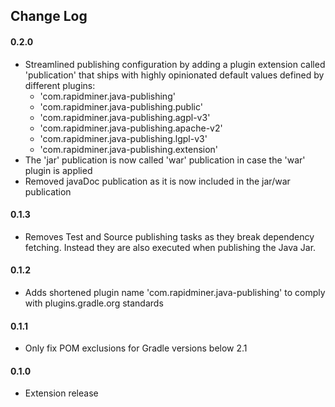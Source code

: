 ## Change Log

#### 0.2.0
* Streamlined publishing configuration by adding a plugin extension called 'publication' that ships with highly opinionated 
  default values defined by different plugins:
    * 'com.rapidminer.java-publishing'
    * 'com.rapidminer.java-publishing.public' 
    * 'com.rapidminer.java-publishing.agpl-v3'
    * 'com.rapidminer.java-publishing.apache-v2'
    * 'com.rapidminer.java-publishing.lgpl-v3'
    * 'com.rapidminer.java-publishing.extension'
* The 'jar' publication is now called 'war' publication in case the 'war' plugin is applied
* Removed javaDoc publication as it is now included in the jar/war publication

#### 0.1.3
* Removes Test and Source publishing tasks as they break dependency fetching. Instead they are also executed when publishing the Java Jar.

#### 0.1.2
* Adds shortened plugin name 'com.rapidminer.java-publishing' to comply with plugins.gradle.org standards

#### 0.1.1
* Only fix POM exclusions for Gradle versions below 2.1

#### 0.1.0 
* Extension release






